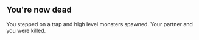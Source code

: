 ## You're now dead

You stepped on a trap and high level monsters spawned. Your partner and you were killed. 
